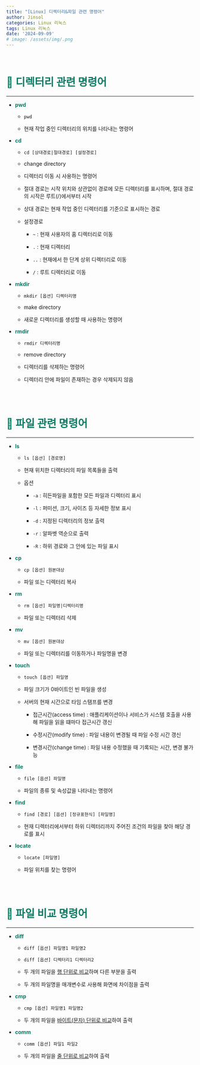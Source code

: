 ```yaml
---
title: "[Linux] 디렉터리&파일 관련 명령어"
author: Jinsol
categories: Linux 리눅스
tags: Linux 리눅스
date: '2024-09-09'
# image: /assets/img/.png
---
```


<br>

# <span style="color:#0D7C66">**🐧 디렉터리 관련 명령어**</span>
<hr>

- <span style="color:#0D7C66">**pwd**</span>
  
  - ```pwd```

  - 현재 작업 중인 디렉터리의 위치를 나타내는 명령어

- <span style="color:#0D7C66">**cd**</span>

  - ```cd [상대경로|절대경로] [설정경로]```

  - change directory

  - 디렉터리 이동 시 사용하는 명령어

  - 절대 경로는 시작 위치와 상관없이 경로에 모든 디렉터리를 표시하며, 절대 경로의 시작은 루트(/)에서부터 시작

  - 상대 경로는 현재 작업 중인 디렉터리를 기준으로 표시하는 경로

  - 설정경로

      - `~` : 현재 사용자의 홈 디렉터리로 이동 
    
      - `.` : 현재 디렉터리
    
      - `..` : 현재에서 한 단계 상위 디렉터리로 이동
    
      - `/` : 루트 디렉터리로 이동

- <span style="color:#0D7C66">**mkdir**</span>

  - ```mkdir [옵션] 디렉터리명```

  - make directory

  - 새로운 디렉터리를 생성할 때 사용하는 명령어

- <span style="color:#0D7C66">**rmdir**</span>

  - ```rmdir 디렉터리명```

  - remove directory

  - 디렉터리를 삭제하는 명령어

  - 디렉터리 안에 파일이 존재하는 경우 삭제되지 않음

<br>
<br>

# <span style="color:#0D7C66">**🐧 파일 관련 명령어**</span>
<hr>

- <span style="color:#0D7C66">**ls**</span>
  
  - ```ls [옵션] [경로명]```

  - 현재 위치한 디렉터리의 파일 목록들을 출력

  - 옵션

    - `-a` : 히든파일을 포함한 모든 파일과 디렉터리 표시
    
    - `-l` : 퍼미션, 크기, 사이즈 등 자세한 정보 표시
    
    - `-d` : 지정된 디렉터리의 정보 출력
    
    - `-r` : 알파벳 역순으로 출력
    
    - `-R` : 하위 경로와 그 안에 있는 파일 표시

- <span style="color:#0D7C66">**cp**</span>

  - ```cp [옵션] 원본대상```
  
  - 파일 또는 디렉터리 복사

- <span style="color:#0D7C66">**rm**</span>
  
  - ```rm [옵션] 파일명|디렉터리명```
  
  - 파일 또는 디렉터리 삭제

- <span style="color:#0D7C66">**mv**</span>
  
  - ```mv [옵션] 원본대상```

  - 파일 또는 디렉터리를 이동하거나 파일명을 변경

- <span style="color:#0D7C66">**touch**</span>

  - ```touch [옵션] 파일명```
 
  - 파일 크기가 0바이트인 빈 파일을 생성
 
  - 서버의 현재 시간으로 타임 스탬프를 변경
    
    - 접근시간(access time) : 애플리케이션이나 서비스가 시스템 호출을 사용해 파일을 읽을 떄마다 접근시간 갱신
    
    - 수정시간(modify time) : 파일 내용이 변경될 때 파일 수정 시간 갱신
    
    - 변경시간(change time) : 파일 내용 수정했을 때 기록되는 시간, 변경 불가능

- <span style="color:#0D7C66">**file**</span>
  
  - ```file [옵션] 파일명```
  
  - 파일의 종류 및 속성값을 나타내는 명령어

- <span style="color:#0D7C66">**find**</span>
  
  - ```find [경로] [옵션] [정규표현식] [파일명]```
  
  - 현재 디렉터리에서부터 하위 디렉터리까지 주어진 조건의 파일을 찾아 해당 경로를 표시

- <span style="color:#0D7C66">**locate**</span>
  
  - ```locate [파일명]```
  
  - 파일 위치를 찾는 명령어

<br>
<br>

# <span style="color:#0D7C66">**🐧 파일 비교 명령어**</span>
<hr>

- <span style="color:#0D7C66">**diff**</span>
  
  - ```diff [옵션] 파일명1 파일명2```
  
  - ```diff [옵션] 디렉터리1 디렉터리2```
  
  - 두 개의 파일을 <u>행 단위로 비교</u>하며 다른 부분을 출력
  
  - 두 개의 파일명을 매개변수로 사용해 화면에 차이점을 출력

- <span style="color:#0D7C66">**cmp**</span>
  
  - ```cmp [옵션] 파일명1 파일명2```
  
  - 두 개의 파일을 <u>바이트(문자) 단위로 비교</u>하여 출력

- <span style="color:#0D7C66">**comm**</span>
  
  - ```comm [옵션] 파일1 파일2```
  
  - 두 개의 파일을 <u>줄 단위로 비교</u>하여 출력